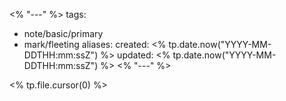 <% "---" %>
tags:
  - note/basic/primary
  - mark/fleeting
aliases:
created: <% tp.date.now("YYYY-MM-DDTHH:mm:ssZ") %>
updated: <% tp.date.now("YYYY-MM-DDTHH:mm:ssZ") %>
<% "---" %>

<% tp.file.cursor(0) %>